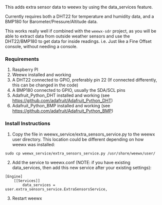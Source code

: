This adds extra sensor data to weewx by using the data_services feature.

Currently requires both a DHT22 for temperature and humidity data, and a BMP180 for Barometer/Pressure/Altitude data.

This works really well if combined with the `weewx-sdr` project, as you will be able to extract data from outside weather sensors and use the DHT22/BMP180 to get data for inside readings. i.e. Just like a Fine Offset console, without needing a console.

### Requirements

1. Raspberry PI
1. Weewx installed and working
1. A DHT22 connected to GPIO, preferably pin 22 (If connected differently, this can be changed in the code)
1. A BMP180 connected to GPIO, usually the SDA/SCL pins
1. Adafruit_Python_DHT installed and working (see https://github.com/adafruit/Adafruit_Python_DHT)
1. Adafruit_Python_BMP installed and working (see https://github.com/adafruit/Adafruit_Python_BMP)

### Install Instructions

1.  Copy the file in weewx_service/extra_sensors_service.py to the weewx user directory. This location could be different depending on how weewx was installed:

```
sudo cp weewx_service/extra_sensors_service.py /usr/share/weewx/user/
```

2.  Add the service to weewx.conf (NOTE: if you have existing data_services, then add this new service after your existing settings):

```
[Engine]
    [[Services]]
        data_services = user.extra_sensors_service.ExtraSensorsService,
```

3.  Restart weewx
